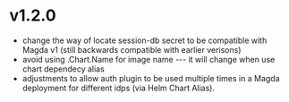 # v1.2.0

- change the way of locate session-db secret to be compatible with Magda v1 (still backwards compatible with earlier verisons)
- avoid using .Chart.Name for image name --- it will change when use chart dependecy alias
- adjustments to allow auth plugin to be used multiple times in a Magda deployment for different idps (via Helm Chart Alias).